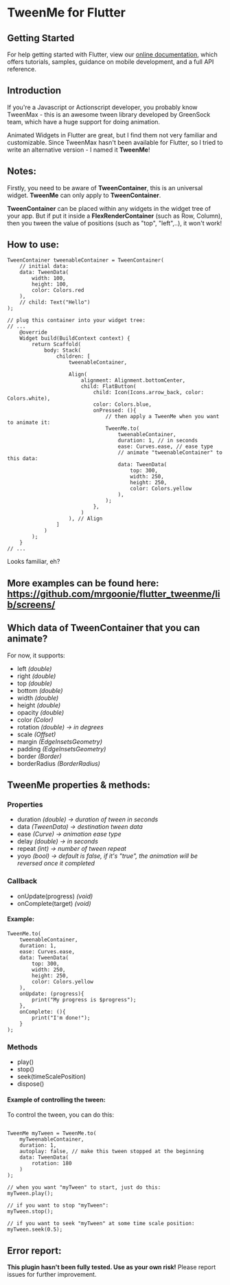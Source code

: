 # TweenMe for Flutter

## Getting Started

For help getting started with Flutter, view our 
[online documentation](https://flutter.io/docs), which offers tutorials, 
samples, guidance on mobile development, and a full API reference.

## Introduction

If you're a Javascript or Actionscript developer, you probably know TweenMax - this is an awesome tween library developed by GreenSock team, which have a huge support for doing animation. 

Animated Widgets in Flutter are great, but I find them not very familiar and customizable. Since TweenMax hasn't been available for Flutter, so I tried to write an alternative version - I named it **TweenMe**!

## Notes:
Firstly, you need to be aware of **TweenContainer**, this is an universal widget.
**TweenMe** can only apply to **TweenContainer**.

**TweenContainer** can be placed within any widgets in the widget tree of your app. But if put it inside a **FlexRenderContainer** (such as Row, Column), then you tween the value of positions (such as "top", "left",..), it won't work! 

## How to use:

```
TweenContainer tweenableContainer = TweenContainer(
	// initial data:
	data: TweenData(
		width: 100,
		height: 100,
		color: Colors.red
	),
	// child: Text("Hello")
);

// plug this container into your widget tree:
// ...
	@override
	Widget build(BuildContext context) {
		return Scaffold(
			body: Stack(
				children: [
					tweenableContainer,

					Align(
            			alignment: Alignment.bottomCenter,
						child: FlatButton(
							child: Icon(Icons.arrow_back, color: Colors.white),
							color: Colors.blue,
							onPressed: (){
								// then apply a TweenMe when you want to animate it:
								TweenMe.to(
									tweenableContainer, 
									duration: 1, // in seconds
									ease: Curves.ease, // ease type
									// animate "tweenableContainer" to this data:
									data: TweenData(
										top: 300,
										width: 250,
										height: 250,
										color: Colors.yellow
									),
								);
							},
						)
					), // Align
				]
			)
		);
	}
// ...

```

Looks familiar, eh?

## More examples can be found here: https://github.com/mrgoonie/flutter_tweenme/lib/screens/

## Which data of TweenContainer that you can animate?

For now, it supports:
- left *(double)*
- right *(double)*
- top *(double)*
- bottom *(double)*
- width *(double)*
- height *(double)*
- opacity *(double)*
- color *(Color)*
- rotation *(double) -> in degrees* 
- scale *(Offset)*
- margin *(EdgeInsetsGeometry)*
- padding *(EdgeInsetsGeometry)*
- border *(Border)*
- borderRadius *(BorderRadius)*

## TweenMe properties & methods:

### Properties ###

- duration *(double) -> duration of tween in seconds*
- data *(TweenData) -> destination tween data*
- ease *(Curve) -> animation ease type*
- delay *(double) -> in seconds*
- repeat *(int) -> number of tween repeat*
- yoyo *(bool) -> default is false, if it's "true", the animation will be reversed once it completed*

### Callback ###

- onUpdate(progress) *(void)*
- onComplete(target) *(void)*

#### Example: ####
```
TweenMe.to(
	tweenableContainer, 
	duration: 1, 
	ease: Curves.ease,
	data: TweenData(
		top: 300,
		width: 250,
		height: 250,
		color: Colors.yellow
	),
	onUpdate: (progress){
		print("My progress is $progress");
	},
	onComplete: (){
		print("I'm done!");
	}
);
```

### Methods ###

- play()
- stop()
- seek(timeScalePosition)
- dispose()

#### Example of controlling the tween: ####

To control the tween, you can do this:

```

TweenMe myTween = TweenMe.to(
	myTweenableContainer,
	duration: 1,
	autoplay: false, // make this tween stopped at the beginning
	data: TweenData(
		rotation: 180
	)
);

// when you want "myTween" to start, just do this:
myTween.play();

// if you want to stop "myTween":
myTween.stop();

// if you want to seek "myTween" at some time scale position:
myTween.seek(0.5);

```

## Error report:
**This plugin hasn't been fully tested. Use as your own risk!**
Please report issues for further improvement.